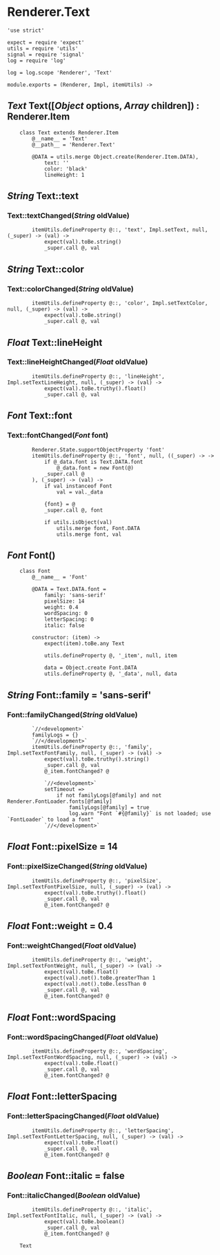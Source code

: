 Renderer.Text
=============

	'use strict'

	expect = require 'expect'
	utils = require 'utils'
	signal = require 'signal'
	log = require 'log'

	log = log.scope 'Renderer', 'Text'

	module.exports = (Renderer, Impl, itemUtils) ->

*Text* Text([*Object* options, *Array* children]) : Renderer.Item
-----------------------------------------------------------------

		class Text extends Renderer.Item
			@__name__ = 'Text'
			@__path__ = 'Renderer.Text'

			@DATA = utils.merge Object.create(Renderer.Item.DATA),
				text: ''
				color: 'black'
				lineHeight: 1

*String* Text::text
-------------------

### Text::textChanged(*String* oldValue)

			itemUtils.defineProperty @::, 'text', Impl.setText, null, (_super) -> (val) ->
				expect(val).toBe.string()
				_super.call @, val

*String* Text::color
--------------------

### Text::colorChanged(*String* oldValue)

			itemUtils.defineProperty @::, 'color', Impl.setTextColor, null, (_super) -> (val) ->
				expect(val).toBe.string()
				_super.call @, val

*Float* Text::lineHeight
------------------------

### Text::lineHeightChanged(*Float* oldValue)

			itemUtils.defineProperty @::, 'lineHeight', Impl.setTextLineHeight, null, (_super) -> (val) ->
				expect(val).toBe.truthy().float()
				_super.call @, val

*Font* Text::font
-----------------

### Text::fontChanged(*Font* font)

			Renderer.State.supportObjectProperty 'font'
			itemUtils.defineProperty @::, 'font', null, ((_super) -> ->
				if @_data.font is Text.DATA.font
					@_data.font = new Font(@)
				_super.call @
			), (_super) -> (val) ->
				if val instanceof Font
					val = val._data

				{font} = @
				_super.call @, font

				if utils.isObject(val)
					utils.merge font, Font.DATA
					utils.merge font, val

*Font* Font()
-------------

		class Font
			@__name__ = 'Font'

			@DATA = Text.DATA.font =
				family: 'sans-serif'
				pixelSize: 14
				weight: 0.4
				wordSpacing: 0
				letterSpacing: 0
				italic: false

			constructor: (item) ->
				expect(item).toBe.any Text

				utils.defineProperty @, '_item', null, item

				data = Object.create Font.DATA
				utils.defineProperty @, '_data', null, data

*String* Font::family = 'sans-serif'
------------------------------------

### Font::familyChanged(*String* oldValue)

			`//<development>`
			familyLogs = {}
			`//</development>`
			itemUtils.defineProperty @::, 'family', Impl.setTextFontFamily, null, (_super) -> (val) ->
				expect(val).toBe.truthy().string()
				_super.call @, val
				@_item.fontChanged? @

				`//<development>`
				setTimeout =>
					if not familyLogs[@family] and not Renderer.FontLoader.fonts[@family]
						familyLogs[@family] = true
						log.warn "Font `#{@family}` is not loaded; use `FontLoader` to load a font"
				`//</development>`

*Float* Font::pixelSize = 14
----------------------------

### Font::pixelSizeChanged(*String* oldValue)

			itemUtils.defineProperty @::, 'pixelSize', Impl.setTextFontPixelSize, null, (_super) -> (val) ->
				expect(val).toBe.truthy().float()
				_super.call @, val
				@_item.fontChanged? @

*Float* Font::weight = 0.4
--------------------------

### Font::weightChanged(*Float* oldValue)

			itemUtils.defineProperty @::, 'weight', Impl.setTextFontWeight, null, (_super) -> (val) ->
				expect(val).toBe.float()
				expect(val).not().toBe.greaterThan 1
				expect(val).not().toBe.lessThan 0
				_super.call @, val
				@_item.fontChanged? @

*Float* Font::wordSpacing
-------------------------

### Font::wordSpacingChanged(*Float* oldValue)

			itemUtils.defineProperty @::, 'wordSpacing', Impl.setTextFontWordSpacing, null, (_super) -> (val) ->
				expect(val).toBe.float()
				_super.call @, val
				@_item.fontChanged? @

*Float* Font::letterSpacing
---------------------------

### Font::letterSpacingChanged(*Float* oldValue)

			itemUtils.defineProperty @::, 'letterSpacing', Impl.setTextFontLetterSpacing, null, (_super) -> (val) ->
				expect(val).toBe.float()
				_super.call @, val
				@_item.fontChanged? @

*Boolean* Font::italic = false
------------------------------

### Font::italicChanged(*Boolean* oldValue)

			itemUtils.defineProperty @::, 'italic', Impl.setTextFontItalic, null, (_super) -> (val) ->
				expect(val).toBe.boolean()
				_super.call @, val
				@_item.fontChanged? @

		Text